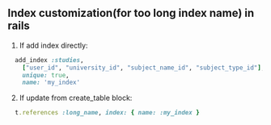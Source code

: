 ## Index customization(for too long index name) in rails

1. If add index directly:

```rb
  add_index :studies,
    ["user_id", "university_id", "subject_name_id", "subject_type_id"],
    unique: true,
    name: 'my_index'
```

2. If update from create_table block:

```rb
  t.references :long_name, index: { name: :my_index }
```
